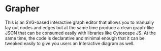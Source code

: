 # Grapher

This is an SVG-based interactive graph editor that allows you to manually lay out nodes and edges but at the same time produce a clean graph-like JSON that can be consumed easily with libraries like Cytoscape JS. At the same time, the code is declarative and minimal enough that it can be tweaked easily to give you users an Interactive diagram as well.
